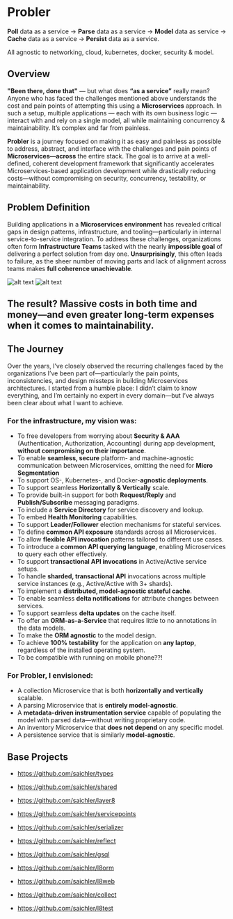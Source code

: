 # Probler
**Poll** data as a service -> **Parse** data as a service -> **Model** data as service -> 
**Cache** data as a service -> **Persist** data as a service. 

All agnostic to networking, cloud, kubernetes, docker, security & model.

## Overview
**"Been there, done that"** — but what does **“as a service”** really mean?
Anyone who has faced the challenges mentioned above understands the cost
and pain points of attempting this using a **Microservices** approach.
In such a setup, multiple applications — each with its own business
logic — interact with and rely on a single model,
all while maintaining concurrency & maintainability. It’s complex and far from painless.

**Probler** is a journey focused on making it as easy and painless as possible to 
address, abstract, and interface with the challenges and pain points of 
**Microservices—across** the entire stack. The goal is to arrive at a well-defined, 
coherent development framework that significantly accelerates Microservices-based 
application development while drastically reducing costs—without compromising on 
security, concurrency, testability, or maintainability.

## Problem Definition
Building applications in a **Microservices environment** has revealed critical gaps 
in design patterns, infrastructure, and tooling—particularly in internal 
service-to-service integration. To address these challenges, organizations often 
form **Infrastructure Teams** tasked with the nearly **impossible goal** of 
delivering a perfect solution from day one. **Unsurprisingly**, this often leads 
to failure, as the sheer number of moving parts and lack of alignment across teams 
makes **full coherence unachievable**.

![alt text](https://github.com/saichler/layer8/blob/main/problem-1.png)
![alt text](https://github.com/saichler/layer8/blob/main/problem-2.png)

## **The result?** Massive costs in both time and money—and even greater long-term expenses when it comes to maintainability.

## The Journey
Over the years, I’ve closely observed the recurring challenges faced by the 
organizations I’ve been part of—particularly the pain points, inconsistencies, 
and design missteps in building Microservices architectures. I started from a 
humble place: I didn’t claim to know everything, and I’m certainly no expert in 
every domain—but I’ve always been clear about what I want to achieve.

### For the infrastructure, my vision was:
* To free developers from worrying about **Security & AAA** (Authentication, Authorization,
Accounting) during app development, **without compromising on their importance**.
* To enable **seamless, secure** platform- and machine-agnostic communication between 
Microservices, omitting the need for **Micro Segmentation**
* To support OS-, Kubernetes-, and Docker-**agnostic deployments**.
* To support seamless **Horizontally & Vertically** scale.
* To provide built-in support for both **Request/Reply** and **Publish/Subscribe** 
messaging paradigms.
* To include a **Service Directory** for service discovery and lookup.
* To embed **Health Monitoring** capabilities.
* To support **Leader/Follower** election mechanisms for stateful services.
* To define **common API exposure** standards across all Microservices.
* To allow **flexible API invocation** patterns tailored to different use cases.
* To introduce a **common API querying language**, enabling Microservices to query 
each other effectively.
* To support **transactional API invocations** in Active/Active service setups.
* To handle **sharded, transactional API** invocations across multiple service instances (e.g., Active/Active with 3+ shards).
* To implement a **distributed, model-agnostic stateful cache**.
* To enable seamless **delta notifications** for attribute changes between services.
* To support seamless **delta updates** on the cache itself.
* To offer an **ORM-as-a-Service** that requires little to no annotations in the data models.
* To make the **ORM agnostic** to the model design.
* To achieve **100% testability** for the application on **any laptop**, 
regardless of the installed operating system.
* To be compatible with running on mobile phone??!

### For Probler, I envisioned:
* A collection Microservice that is both **horizontally and vertically** scalable.
* A parsing Microservice that is **entirely model-agnostic**.
* A **metadata-driven instrumentation service** capable of populating the model 
with parsed data—without writing proprietary code.
* An inventory Microservice that **does not depend** on any specific model.
* A persistence service that is similarly **model-agnostic**.


## Base Projects
* https://github.com/saichler/types

* https://github.com/saichler/shared

* https://github.com/saichler/layer8

* https://github.com/saichler/servicepoints

* https://github.com/saichler/serializer

* https://github.com/saichler/reflect

* https://github.com/saichler/gsql

* https://github.com/saichler/l8orm

* https://github.com/saichler/l8web

* https://github.com/saichler/collect

* https://github.com/saichler/l8test

